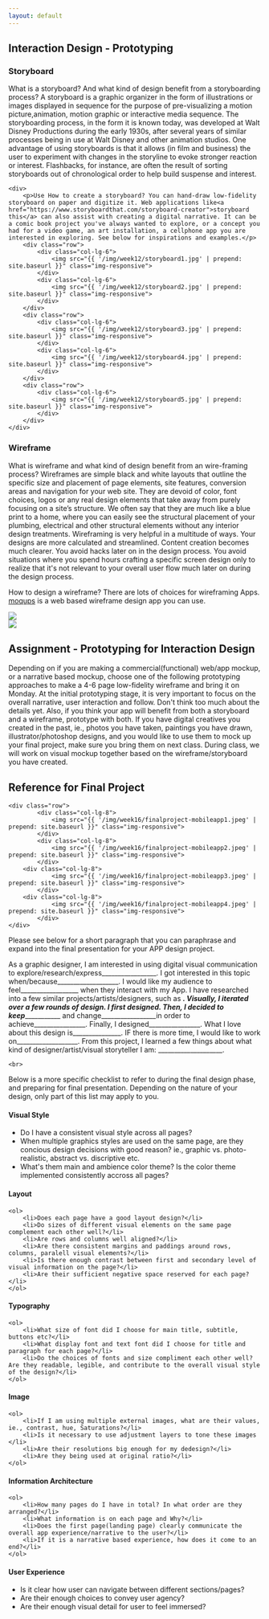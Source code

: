 ```yaml
---
layout: default 
---
```

<div>
    <h2>Interaction Design - Prototyping</h2>
</div>

<div>
    <h3>Storyboard</h3>
    <p>What is a storyboard? And what kind of design benefit from a storyboarding process? 
A storyboard is a graphic organizer in the form of illustrations or images displayed in sequence for the purpose of pre-visualizing a motion picture,animation, motion graphic or interactive media sequence. The storyboarding process, in the form it is known today, was developed at Walt Disney Productions during the early 1930s, after several years of similar processes being in use at Walt Disney and other animation studios. One advantage of using storyboards is that it allows (in film and business) the user to experiment with changes in the storyline to evoke stronger reaction or interest. Flashbacks, for instance, are often the result of sorting storyboards out of chronological order to help build suspense and interest. </p>

    <div>
        <p>Use How to create a storyboard? You can hand-draw low-fidelity storyboard on paper and digitize it. Web applications like<a href="https://www.storyboardthat.com/storyboard-creator">storyboard this</a> can also assist with creating a digital narrative. It can be a comic book project you've always wanted to explore, or a concept you had for a video game, an art installation, a cellphone app you are interested in exploring. See below for inspirations and examples.</p>
        <div class="row">
            <div class="col-lg-6">
                <img src="{{ '/img/week12/storyboard1.jpg' | prepend: site.baseurl }}" class="img-responsive">
            </div>
            <div class="col-lg-6">
                <img src="{{ '/img/week12/storyboard2.jpg' | prepend: site.baseurl }}" class="img-responsive">
            </div>
        </div>
        <div class="row">
            <div class="col-lg-6">
                <img src="{{ '/img/week12/storyboard3.jpg' | prepend: site.baseurl }}" class="img-responsive">
            </div>
            <div class="col-lg-6">
                <img src="{{ '/img/week12/storyboard4.jpg' | prepend: site.baseurl }}" class="img-responsive">
            </div>
        </div>
        <div class="row">
            <div class="col-lg-6">
                <img src="{{ '/img/week12/storyboard5.jpg' | prepend: site.baseurl }}" class="img-responsive">
            </div>
        </div>
    </div>
</div>



### Wireframe
What is wireframe and what kind of design benefit from an wire-framing process? Wireframes are simple black and white layouts that outline the specific size and placement of page elements, site features, conversion areas and navigation for your web site. They are devoid of color, font choices, logos or any real design elements that take away from purely focusing on a site’s structure. We often say that they are much like a blue print to a home, where you can easily see the structural placement of your plumbing, electrical and other structural elements without any interior design treatments. Wireframing is very helpful in a multitude of ways. Your designs are more calculated and streamlined. Content creation becomes much clearer. You avoid hacks later on in the design process. You avoid situations where you spend hours crafting a specific screen design only to realize that it's not relevant to your overall user flow much later on during the design process.

How to design a wireframe? There are lots of choices for wireframing Apps. [moqups](https://moqups.com/) is a web based wireframe design app you can use.

<div class="row">
            <div class="col-lg-6">
                <img src="{{ '/img/week16/wireframe1.png' | prepend: site.baseurl }}" class="img-responsive">
            </div>
            <div class="col-lg-6">
                <img src="{{ '/img/week16/wireframe2.jpg' | prepend: site.baseurl }}" class="img-responsive">
            </div>
</div>


## Assignment - Prototyping for Interaction Design
Depending on if you are making a commercial(functional) web/app mockup, or a narrative based mockup, choose one of the following prototyping approaches to make a 4-6 page low-fidelity wireframe and bring it on Monday. At the initial prototyping stage, it is very important to focus on the overall narrative, user interaction and follow. Don't think too much about the details yet.  Also, if you think your app will benefit from both a storyboard and a wireframe, prototype with both. If you have digital creatives you created in the past, ie., photos you have taken, paintings you have drawn, illustrator/photoshop designs, and you would like to use them to mock up your final project, make sure you bring them on next class. During class, we will work on visual mockup together based on the wireframe/storyboard you have created.


## Reference for Final Project
    <div class="row">
            <div class="col-lg-8">
                <img src="{{ '/img/week16/finalproject-mobileapp1.jpeg' | prepend: site.baseurl }}" class="img-responsive">
            </div>
            <div class="col-lg-8">
                <img src="{{ '/img/week16/finalproject-mobileapp2.jpeg' | prepend: site.baseurl }}" class="img-responsive">
            </div>
        <div class="col-lg-8">
                <img src="{{ '/img/week16/finalproject-mobileapp3.jpeg' | prepend: site.baseurl }}" class="img-responsive">
            </div>
        <div class="col-lg-8">
                <img src="{{ '/img/week16/finalproject-mobileapp4.jpeg' | prepend: site.baseurl }}" class="img-responsive">
            </div>
    </div>



Please see below for a short paragraph that you can paraphrase and expand into the final presentation for your APP design project.
        
As a graphic designer, I am interested in using digital visual communication to explore/research/express_________________. I got interested in this topic when/because___________________. I would like my audience to feel__________________ when they interact with my App. I have researched into a few similar projects/artists/designers, such as _________________. Visually, I iterated over a few rounds of design. I first designed______________. Then, I decided to keep______________ and change_________________in order to achieve________________. Finally, I designed________________. What I love about this design is_______________. IF there is more time, I would like to work on___________________. From this project, I learned a few things about what kind of designer/artist/visual storyteller I am: ____________________.

    <br>
    
Below is a more specific checklist to refer to during the final design phase, and preparing for final presentation. Depending on the nature of your design, only part of this list may apply to you.
    
#### Visual Style
 
* Do I have a consistent visual style across all pages?
* When multiple graphics styles are used on the same page, are they concious design decisions with good reason? ie., graphic vs. photo-realistic, abstract vs. discriptive etc.
* What's them main and ambience color theme? Is the color theme implemented consistently accross all pages?

#### Layout
    <ol>
        <li>Does each page have a good layout design?</li>
        <li>Do sizes of different visual elements on the same page complement each other well?</li>
        <li>Are rows and columns well aligned?</li>
        <li>Are there consistent margins and paddings around rows, columns, paralell visual elements?</li>
        <li>Is there enough contrast between first and secondary level of visual information on the page?</li>
        <li>Are their sufficient negative space reserved for each page?</li>
    </ol> 
    
#### Typography
    <ol>
        <li>What size of font did I choose for main title, subtitle, buttons etc?</li>
        <li>What display font and text font did I choose for title and paragraph for each page?</li>
        <li>Do the choices of fonts and size compliment each other well? Are they readable, legible, and contribute to the overall visual style of the design?</li>
    </ol> 
    
#### Image
    <ol>
        <li>If I am using multiple external images, what are their values, ie., contrast, hue, Saturations?</li>
        <li>Is it necessary to use adjustment layers to tone these images </li>
        <li>Are their resolutions big enough for my dedesign?</li>
        <li>Are they being used at original ratio?</li>
    </ol>
    
#### Information Architecture
    <ol>
        <li>How many pages do I have in total? In what order are they arranged?</li>
        <li>What information is on each page and Why?</li>
        <li>Does the first page(landing page) clearly communicate the overall app experience/narrative to the user?</li>
        <li>If it is a narrative based experience, how does it come to an end?</li>
    </ol>

#### User Experience
* Is it clear how user can navigate between different sections/pages? 
* Are their enough choices to convey user agency?
* Are their enough visual detail for user to feel immersed? 
        
